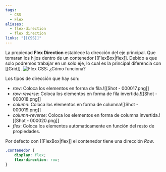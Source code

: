 ```yaml
---
tags:
  - CSS
  - Flex
aliases:
  - flex-direction
  - flex direction
links: "[[CSS]]"
---
```

La propiedad **Flex Direction** establece la dirección del eje principal. Que tomaran los hijos dentro de un contenedor [[FlexBox|flex]]. Debido a que solo podremos trabajar en un solo eje, lo cual es la principal diferencia con [[Grid]].
![Flex CSS: ¿Cómo funciona?](https://lenguajecss.com/css/maquetacion-y-colocacion/flex/flex-como-funciona.png)

Los tipos de dirección que hay son:
 - *row*: Coloca los elementos en forma de fila.![[Shot - 000017.png]]
 - *row-reverse*: Coloca los elementos en forma de fila invertida.![[Shot - 000018.png]]
 - *column*: Coloca los elementos en forma de columna![[Shot - 000019.png]]
 - *column-reverse*: Coloca los elementos en forma de columna invertida.![[Shot - 000020.png]]
 - *flex*: Coloca los elementos automaticamente en función del resto de propiedades.

Por defecto con [[FlexBox|flex]] el contenedor tiene una dirección *Row*.
```css
.contenedor {
	display: flex;
	flex-direction: row;
}
```

